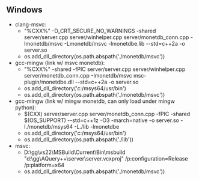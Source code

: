 ## Windows 
- clang-msvc:
    - "%CXX%" -D_CRT_SECURE_NO_WARNINGS -shared server/server.cpp server/winhelper.cpp server/monetdb_conn.cpp -Imonetdb/msvc -Lmonetdb/msvc -lmonetdbe.lib --std=c++2a -o server.so
    - os.add_dll_directory(os.path.abspath('./monetdb/msvc'))
- gcc-mingw (link w/ msvc monetdb):
    - "%CXX%" -shared -fPIC server/server.cpp server/winhelper.cpp server/monetdb_conn.cpp -Imonetdb/msvc msc-plugin/monetdbe.dll --std=c++2a -o server.so
    - os.add_dll_directory('c:/msys64/usr/bin')
    - os.add_dll_directory(os.path.abspath('./monetdb/msvc'))
- gcc-mingw (link w/ mingw monetdb, can only load under mingw python):
    - $(CXX) server/server.cpp server/monetdb_conn.cpp -fPIC -shared $(OS_SUPPORT) --std=c++1z -O3 -march=native -o server.so -I./monetdb/msys64 -L./lib -lmonetdbe
    - os.add_dll_directory('c:/msys64/usr/bin')
    - os.add_dll_directory(os.path.abspath('./lib'))
- msvc:
    - D:\gg\vs22\MSBuild\Current\Bin\msbuild "d:\gg\AQuery++\server\server.vcxproj" /p:configuration=Release /p:platform=x64
    - os.add_dll_directory(os.path.abspath('./monetdb/msvc'))
